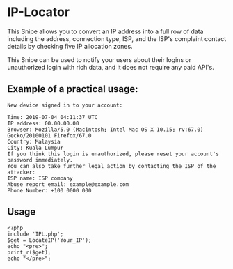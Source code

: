 # IP-Locator

This Snipe allows you to convert an IP address into a full row of data including the address, connection type, ISP, and the ISP's complaint contact details by checking five IP allocation zones.

This Snipe can be used to notify your users about their logins or unauthorized login with rich data, and it does not require any paid API's.

Example of a practical usage:
------------------------------------------
```
New device signed in to your account:

Time: 2019-07-04 04:11:37 UTC
IP address: 00.00.00.00
Browser: Mozilla/5.0 (Macintosh; Intel Mac OS X 10.15; rv:67.0) Gecko/20100101 Firefox/67.0
Country: Malaysia
City: Kuala Lumpur
If you think this login is unauthorized, please reset your account's password immediately. 
You can also take further legal action by contacting the ISP of the attacker:
ISP name: ISP company
Abuse report email: example@example.com
Phone Number: +100 0000 000
```
Usage
------------------------------------------
```
<?php 
include 'IPL.php';
$get = LocateIP('Your_IP');
echo "<pre>";
print_r($get);
echo "</pre>";
```

